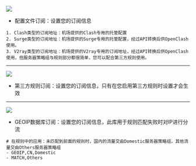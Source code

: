 
![](https://github.com/vernesong/OpenClash/raw/master/img/set5.png)

* 配置文件订阅：设置您的订阅信息
```
1. Clash类型的订阅地址：机场提供的Clash专用的托管配置
2. Surge类型的订阅地址：机场提供的Surge专用的托管配置，经过API转换后供OpenClash使用。
3. V2ray类型的订阅地址：机场提供的V2ray专用的订阅地址，经过API转换后供OpenClash使用，但服务器策略组与规则部分都很简单，您可以配合第三方规则使用。
```
***

![](https://github.com/vernesong/OpenClash/raw/master/img/set6.png)

* 第三方规则订阅：设置您的订阅信息，只有在您启用第三方规则时设置才会生效

***

![](https://github.com/vernesong/OpenClash/raw/master/img/set6.png)

* GEOIP数据库订阅：设置您的订阅信息，此库用于规则匹配失败时对IP进行分流
```
# 在规则中的应用：未匹配到前面的规则时，国内的流量交由Domestic服务器策略组，其他流量交由Others服务器策略组
- GEOIP,CN,Domestic
- MATCH,Others
```